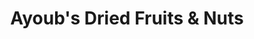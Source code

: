 ---
title: "Ayoub's Dried Fruits & Nuts"
url: /vancouver/ayoubs-dried-fruits-und-nuts/
shop: Allgemein
---